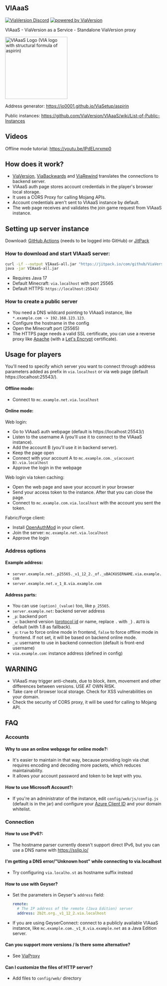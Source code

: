 VIAaaS
---

[![ViaVersion Discord](https://img.shields.io/badge/chat-on%20discord-blue.svg)](https://viaversion.com/discord)
[![powered by ViaVersion](https://img.shields.io/badge/powered%20by-ViaVersion-blue.svg)](https://viaversion.com/)


VIAaaS - ViaVersion as a Service - Standalone ViaVersion proxy

<img alt="VIAaaS Logo (VIA logo with structural formula of aspirin)" height="200" src="https://viaversion.github.io/VIAaaS/src/main/resources/web/img/logo.webp">

Address generator: https://jo0001.github.io/ViaSetup/aspirin

Public instances: https://github.com/ViaVersion/VIAaaS/wiki/List-of-Public-Instances

## Videos

Offline mode tutorial: https://youtu.be/lPdELnrxmp0

## How does it work?

- [ViaVersion](https://viaversion.com), [ViaBackwards](https://viaversion.com/backwards)
  and [ViaRewind](https://viaversion.com/rewind) translates the connections to backend server.
- VIAaaS auth page stores account credentials in the player's browser local storage.
- It uses a CORS Proxy for calling Mojang APIs.
- Account credentials aren't sent to VIAaaS instance by default.
- The web page receives and validates the join game request from VIAaaS instance.

## Setting up server instance

Download: [GitHub Actions](https://github.com/ViaVersion/VIAaaS/actions) (needs to be logged into GitHub)
or [JitPack](https://jitpack.io/com/github/ViaVersion/VIAaaS/master-SNAPSHOT/VIAaaS-master-SNAPSHOT-all.jar)

### How to download and start VIAaaS server:

```sh
curl -Lf --output VIAaaS-all.jar "https://jitpack.io/com/github/ViaVersion/VIAaaS/master-SNAPSHOT/VIAaaS-master-SNAPSHOT-all.jar"
java -jar VIAaaS-all.jar
```

- Requires Java 17
- Default Minecraft: ```via.localhost``` with port 25565
- Default HTTPS: ```https://localhost:25543/```

### How to create a public server

- You need a DNS wildcard pointing to VIAaaS instance, like ``*.example.com -> 192.168.123.123``.
- Configure the hostname in the config
- Open the Minecraft port (25565)
- The HTTPS page needs a valid SSL certificate, you can use a reverse proxy like [Apache](https://httpd.apache.org/) (with
  a [Let's Encrypt](https://letsencrypt.org/) certificate).

## Usage for players

You'll need to specify which server you want to connect through address parameters
added as prefix in ``via.localhost`` or via web page (default https://localhost:25543/).

#### Offline mode:

- Connect to ```mc.example.net.via.localhost```

#### Online mode:

Web login:

- Go to VIAaaS auth webpage (default is https://localhost:25543/)
- Listen to the username A (you'll use it to connect to the VIAaaS instance).
- Add the account B (you'll use it in backend server).
- Keep the page open
- Connect with your account A to ```mc.example.com._u(account B).via.localhost```
- Approve the login in the webpage

Web login via token caching:

- Open the web page and save your account in your browser
- Send your access token to the instance. After that you can close the page.
- Connect to ```mc.example.com.via.localhost``` with the account you sent the token.

Fabric/Forge client:

- Install [OpenAuthMod](https://github.com/RaphiMC/OpenAuthMod) in your client.
- Join the server: ```mc.example.net.via.localhost```
- Approve the login

### Address options

#### Example address:

- ```server.example.net._p25565._v1_12_2._of._uBACKUSERNAME.via.example.com```
- ```server.example.net.v_1_8.via.example.com```

#### Address parts:

- You can use ``(option)_(value)`` too, like ``p_25565``.
- ```server.example.net```: backend server address
- ```_p```: backend port
- ```_v```: backend version ([protocol id](https://wiki.vg/Protocol_version_numbers) or name, replace ``.`` with ``_``)
  . ```AUTO``` is default (with 1.8 as fallback).
- ```_o```: ```true``` to force online mode in frontend, ```false``` to force offline mode in frontend. If not set, it
  will be based on backend online mode.
- ```_u```: username to use in backend connection (default is front-end username)
- ```via.example.com```: instance address (defined in config)

## WARNING

- VIAaaS may trigger anti-cheats, due to block, item, movement and other differences between versions. USE AT OWN RISK.
- Take care of browser local storage. Check for XSS vulnerabilities on your domain.
- Check the security of CORS proxy, it will be used for calling to Mojang API.

## FAQ

### Accounts

#### Why to use an online webpage for online mode?:

- It's easier to maintain in that way, because providing login via chat requires encoding and decoding more packets,
  which reduces maintainability.
- It allows your account password and token to be kept with you.

#### How to use Microsoft Account?:

- If you're an administrator of the instance, edit ```config/web/js/config.js``` (default is in the jar) and
  configure your [Azure Client ID](https://wiki.vg/Microsoft_Authentication_Scheme#Microsoft_OAuth_Flow) and your domain
  whitelist.

### Connection

#### How to use IPv6?:

- The hostname parser currently doesn't support direct IPv6, but you can use a DNS name with https://sslip.io/

#### I'm getting a DNS error/"Unknown host" while connecting to via.localhost

- Try configuring ```via.localho.st``` as hostname suffix instead

#### How to use with Geyser?

- Set the parameters in Geyser's `address` field:
  ```yml
  remote:
    # The IP address of the remote (Java Edition) server
    address: 2b2t.org._v1_12_2.via.localhost
  ```
- If you are using GeyserConnect: connect to a publicly available VIAaaS instance,
  like ```mc.example.com._v1_8.via.example.net``` as a Java Edition server.

#### Can you support more versions / Is there some alternative?

- See [ViaProxy](https://github.com/ViaVersion/ViaProxy)

#### Can I customize the files of HTTP server?

- Add files to ``config/web/`` directory
